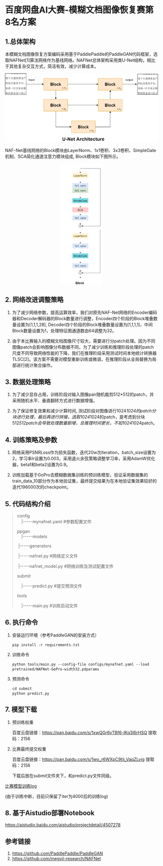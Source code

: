 # 百度网盘AI大赛-模糊文档图像恢复赛第8名方案
## 1.总体架构
本模糊文档图像恢复方案编码采用基于PaddlePaddle的PaddleGAN代码框架，选取NAFNet[1]算法网络作为基线网络。NAFNet总体架构采用类U-Net结构，相比于其他复杂交互方式，简洁有效，减少计算成本。

<p align="center">
  <img src="./src/doc1.png">
</p>

NAF-Net基线网络的Block模块由LayerNorm、1x1卷积、3x3卷积、SimpleGate机制、SCA简化通道注意力模块组成, Block模块如下图所示。

<p align="center">
  <img src="./src/doc2.png" height="400">
</p>

## 2. 网络改进调整策略
1. 为了减少网络参数，提高运算效率，我们对原先NAF-Net网络的Encoder编码器和Decoder解码器的Block数量进行调整，Encoder四个阶段的Block堆叠数量设置为[1,1,1,28], Decoder四个阶段的Block堆叠数量设置为[1,1,1,1]，中间Block数量设置为1，处理特征图通道数由64调整为32。

2. 由于本比赛输入的模糊文档图像尺寸较大，需要进行分patch处理。因为不同图像patch会影响图像分布数据不同，为了减少训练和推理阶段处理的patch尺度不同导致网络性能的下降，我们在推理阶段采用测试时间本地统计转换器TLSC[2]。该方案不需要对模型重新训练或微调，在推理阶段从全局替换为局部进行统计聚合操作。

## 3. 数据处理策略
1. 为了减少显存占用，训练阶段对输入图像pair随机裁剪512*512的patch，并采用随机水平、垂直翻转方式进行数据增强。

2. 为了保证修复效果和减少计算时间, 测试阶段对图像进行1024*1024的patch分块进行处理，最后再进行拼接。选取1024*1024的patch，是考虑到分块512*512patch会导致处理数量剧增，总推理时间更长，不如1024*1024patch。


## 4. 训练策略及参数
1. 网络采用PSNRLoss作为损失函数，迭代20w次iteration，batch_size设置为2，学习率lr设置为0.003，采用退火余弦策略调整学习率，采用AdamW优化器，beta1和beta2设置为0.9。

2. 训练加载基于GoPro去模糊数据集训练的预训练模型，验证采用数据集的train_data_10部分作为本地验证集，最终提交结果为在本地验证集效果较好的迭代196000次的checkpoint。


## 5. 代码结构介绍 
> config  
> &emsp;|-----mynafnet.yaml  #参数配置文件
>
> ppgan  
> &emsp;|-----models
>
> ​        |-----generators
>
> ​            |-----nafnet.py #网络定义文件
>
> ​        |-----nafnet_model.py #网络训练及测试配置文件
>
> submit
>
> &emsp;|-----predict.py  #提交预测文件
>
> tools
>
> &emsp;|-----main.py  #训练启动文件



## 6. 执行命令

1. 安装运行环境（参考PaddleGAN的安装方式）

   ```
   pip install -r requirements.txt
   ```

2. 训练命令

   ```
   python tools/main.py --config-file configs/mynafnet.yaml --load pretrained/NAFNet-GoPro-width32.pdparams
   ```
3. 预测命令

   ```
   cd submit
   python predict.py
   ```

## 7. 模型下载
1. 预训练权重

   百度云盘链接：https://pan.baidu.com/s/1xwQGr6vTBf6-lKq3l6rHSQ 
   提取码：2156

2. 比赛最终提交权重

   百度云盘链接：https://pan.baidu.com/s/1wo_r6WXpC9tli_VaqZLvig 
   提取码：2156

   下载后放在submit文件夹下，和predict.py文件同级。

[比赛模型训练log](https://github.com/diadestiny/Baidu_Doc_Deblurring/blob/master/log.txt)

(由于训练中断，目前只保留了iter为4000后的训练log)

## 8. 基于Aistudio部署Notebook

https://aistudio.baidu.com/aistudio/projectdetail/4507278

## 参考链接

1. https://github.com/PaddlePaddle/PaddleGAN
2. https://github.com/megvii-research/NAFNet